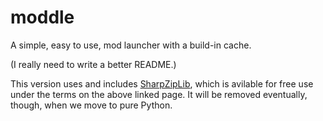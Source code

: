 moddle
======

A simple, easy to use, mod launcher with a build-in cache.

(I really need to write a better README.)

This version uses and includes [SharpZipLib](http://www.icsharpcode.net/opensource/sharpziplib/), which is avilable for free use under the terms on the above linked page. It will be removed eventually, though, when we move to pure Python.
